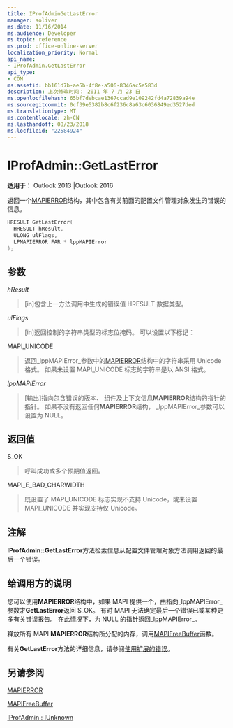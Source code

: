 ```yaml
---
title: IProfAdminGetLastError
manager: soliver
ms.date: 11/16/2014
ms.audience: Developer
ms.topic: reference
ms.prod: office-online-server
localization_priority: Normal
api_name:
- IProfAdmin.GetLastError
api_type:
- COM
ms.assetid: bb161d7b-ae5b-4f8e-a506-8346ac5e583d
description: 上次修改时间： 2011 年 7 月 23 日
ms.openlocfilehash: 65bf7debcae1367ccad9e109242fd4a72839a94e
ms.sourcegitcommit: 0cf39e5382b8c6f236c8a63c6036849ed3527ded
ms.translationtype: MT
ms.contentlocale: zh-CN
ms.lasthandoff: 08/23/2018
ms.locfileid: "22584924"
---
```

# <a name="iprofadmingetlasterror"></a>IProfAdmin::GetLastError

  
  
**适用于**： Outlook 2013 |Outlook 2016 
  
返回一个[MAPIERROR](mapierror.md)结构，其中包含有关前面的配置文件管理对象发生的错误的信息。 
  
```cpp
HRESULT GetLastError(
  HRESULT hResult,
  ULONG ulFlags,
  LPMAPIERROR FAR * lppMAPIError
);
```

## <a name="parameters"></a>参数

 _hResult_
  
> [in]包含上一方法调用中生成的错误值 HRESULT 数据类型。
    
 _ulFlags_
  
> [in]返回控制的字符串类型的标志位掩码。 可以设置以下标记：
    
MAPI_UNICODE 
  
> 返回_lppMAPIError_参数中的[MAPIERROR](mapierror.md)结构中的字符串采用 Unicode 格式。 如果未设置 MAPI_UNICODE 标志的字符串是以 ANSI 格式。 
    
 _lppMAPIError_
  
> [输出]指向包含错误的版本、 组件及上下文信息**MAPIERROR**结构的指针的指针。 如果不没有返回任何**MAPIERROR**结构， _lppMAPIError_参数可以设置为 NULL。 
    
## <a name="return-value"></a>返回值

S_OK 
  
> 呼叫成功或多个预期值返回。
    
MAPI_E_BAD_CHARWIDTH 
  
> 既设置了 MAPI_UNICODE 标志实现不支持 Unicode，或未设置 MAPI_UNICODE 并实现支持仅 Unicode。
    
## <a name="remarks"></a>注解

**IProfAdmin::GetLastError**方法检索信息从配置文件管理对象方法调用返回的最后一个错误。 
  
## <a name="notes-to-callers"></a>给调用方的说明

您可以使用**MAPIERROR**结构中，如果 MAPI 提供一个，由指向_lppMAPIError_参数才**GetLastError**返回 S_OK。 有时 MAPI 无法确定最后一个错误已或某种更多有关错误报告。 在此情况下，为 NULL 的指针返回_lppMAPIError_。 
  
释放所有 MAPI **MAPIERROR**结构所分配的内存，调用[MAPIFreeBuffer](mapifreebuffer.md)函数。 
  
有关**GetLastError**方法的详细信息，请参阅[使用扩展的错误](mapi-extended-errors.md)。
  
## <a name="see-also"></a>另请参阅



[MAPIERROR](mapierror.md)
  
[MAPIFreeBuffer](mapifreebuffer.md)
  
[IProfAdmin : IUnknown](iprofadminiunknown.md)

